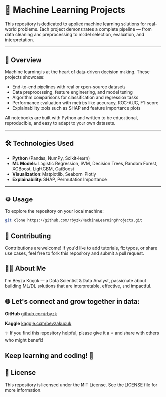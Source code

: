 # 🧠 Machine Learning Projects

This repository is dedicated to applied machine learning solutions for real-world problems. Each project demonstrates a complete pipeline — from data cleaning and preprocessing to model selection, evaluation, and interpretation.

---

## 📝 Overview

Machine learning is at the heart of data-driven decision making. These projects showcase:

- End-to-end pipelines with real or open-source datasets  
- Data preprocessing, feature engineering, and model tuning  
- Algorithm comparisons for classification and regression tasks  
- Performance evaluation with metrics like accuracy, ROC-AUC, F1-score  
- Explainability tools such as SHAP and feature importance plots

All notebooks are built with Python and written to be educational, reproducible, and easy to adapt to your own datasets.

---

## 🛠️ Technologies Used

- **Python** (Pandas, NumPy, Scikit-learn)
- **ML Models**: Logistic Regression, SVM, Decision Trees, Random Forest, XGBoost, LightGBM, CatBoost
- **Visualization**: Matplotlib, Seaborn, Plotly
- **Explainability**: SHAP, Permutation Importance

---

## ⚙️ Usage

To explore the repository on your local machine:

```bash
git clone https://github.com/rbyzk/MachineLearningProjects.git
```

## 🤝 Contributing
Contributions are welcome! If you'd like to add tutorials, fix typos, or share use cases, feel free to fork this repository and submit a pull request.


## 👩‍💻 About Me
I'm Beyza Küçük — a Data Scientist & Data Analyst, passionate about building ML/DL solutions that are interpretable, effective, and impactful.


## 🌐 Let's connect and grow together in data:

**GitHub** [github.com/rbyzk](https://github.com/rbyzk)

**Kaggle** [kaggle.com/beyzakucuk](https://www.kaggle.com/beyzakucuk)

✨ If you find this repository helpful, please give it a ⭐ and share with others who might benefit!


Keep learning and coding! 🚀
---

## 📜 License
This repository is licensed under the MIT License. See the LICENSE file for more information.
